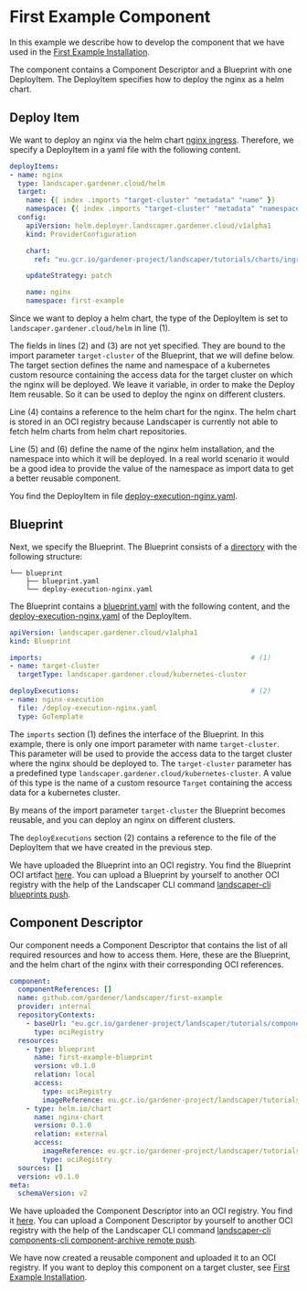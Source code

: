# First Example Component

In this example we describe how to develop the component that we have used in the
[First Example Installation](./first_example_installation.md).

The component contains a Component Descriptor and a Blueprint with one DeployItem. The DeployItem specifies how to 
deploy the nginx as a helm chart.

## Deploy Item

We want to deploy an nginx via the helm chart [nginx ingress](https://github.com/kubernetes/ingress-nginx/tree/master/charts/ingress-nginx).
Therefore, we specify a DeployItem in a yaml file with the following content.

```yaml
deployItems:
- name: nginx
  type: landscaper.gardener.cloud/helm                                                             # (1)
  target:
    name: {{ index .imports "target-cluster" "metadata" "name" }}                                  # (2)
    namespace: {{ index .imports "target-cluster" "metadata" "namespace" }}                        # (3)
  config:
    apiVersion: helm.deployer.landscaper.gardener.cloud/v1alpha1
    kind: ProviderConfiguration

    chart:
      ref: "eu.gcr.io/gardener-project/landscaper/tutorials/charts/ingress-nginx:v0.1.0"           # (4)

    updateStrategy: patch

    name: nginx                                                                                    # (5)
    namespace: first-example                                                                       # (6)
```

Since we want to deploy a helm chart, the type of the DeployItem is set to `landscaper.gardener.cloud/helm` in line (1).

The fields in lines (2) and (3) are not yet specified. They are bound to the import parameter `target-cluster` of the 
Blueprint, that we will define below. The target section defines the name and namespace of a kubernetes custom resource
containing the access data for the target cluster on which the nginx will be deployed. We leave it variable, in order 
to make the Deploy Item reusable. So it can be used to deploy the nginx on different clusters. 

Line (4) contains a reference to the helm chart for the nginx. The helm chart is stored in an OCI registry because 
Landscaper is currently not able to fetch helm charts from helm chart repositories.

Line (5) and (6) define the name of the nginx helm installation, and the namespace into which it will be deployed. In a 
real world scenario it would be a good idea to provide the value of the namespace as import data to get a better 
reusable component.

You find the DeployItem in file [deploy-execution-nginx.yaml](./resources/blueprint/deploy-execution-nginx.yaml).

## Blueprint

Next, we specify the Blueprint. The Blueprint consists of a [directory](./resources/blueprint) with the following 
structure:

```
└── blueprint
    ├── blueprint.yaml
    └── deploy-execution-nginx.yaml
```

The Blueprint contains a
[blueprint.yaml](./resources/blueprint/blueprint.yaml) with the following content, and the 
[deploy-execution-nginx.yaml](./resources/blueprint/deploy-execution-nginx.yaml) of the DeployItem. 
 
```yaml
apiVersion: landscaper.gardener.cloud/v1alpha1
kind: Blueprint

imports:                                                   # (1)
- name: target-cluster
  targetType: landscaper.gardener.cloud/kubernetes-cluster 

deployExecutions:                                          # (2)
- name: nginx-execution 
  file: /deploy-execution-nginx.yaml
  type: GoTemplate
```

The `imports` section (1) defines the interface of the Blueprint. In this example, there is only one import parameter 
with name `target-cluster`. This parameter will be used to provide the access data to the target cluster where the 
nginx should be deployed to. The `target-cluster` parameter has a predefined type 
`landscaper.gardener.cloud/kubernetes-cluster`. A value of this type is the name of a custom resource `Target` 
containing the access data for a kubernetes cluster.

By means of the import parameter `target-cluster` the Blueprint becomes reusable, and you can deploy an nginx on different 
clusters.

The `deployExecutions` section (2) contains a reference to the file of the DeployItem that we have created in the 
previous step. 

We have uploaded the Blueprint into an OCI registry. You find the Blueprint OCI artifact 
[here](https://eu.gcr.io/gardener-project/landscaper/tutorials/blueprints/first-example).
You can upload a Blueprint by yourself to another OCI registry with the help of the Landscaper CLI command 
[landscaper-cli blueprints push](https://github.com/gardener/landscapercli/blob/master/docs/reference/landscaper-cli_blueprints_push.md).

## Component Descriptor

Our component needs a Component Descriptor that contains the list of all required resources and how to access them.
Here, these are the Blueprint, and the helm chart of the nginx with their corresponding OCI references.

```yaml
component:
  componentReferences: []
  name: github.com/gardener/landscaper/first-example
  provider: internal
  repositoryContexts:
    - baseUrl: "eu.gcr.io/gardener-project/landscaper/tutorials/components"
      type: ociRegistry
  resources:
    - type: blueprint
      name: first-example-blueprint
      version: v0.1.0
      relation: local
      access:
        type: ociRegistry
        imageReference: eu.gcr.io/gardener-project/landscaper/tutorials/blueprints/first-example:v0.1.0
    - type: helm.io/chart
      name: nginx-chart
      version: 0.1.0
      relation: external
      access:
        imageReference: eu.gcr.io/gardener-project/landscaper/tutorials/charts/ingress-nginx:v0.1.0
        type: ociRegistry
  sources: []
  version: v0.1.0
meta:
  schemaVersion: v2
```

We have uploaded the Component Descriptor into an OCI registry. You find it
[here](https://eu.gcr.io/gardener-project/landscaper/tutorials/components/component-descriptors/github.com/gardener/landscaper/first-example).
You can upload a Component Descriptor by yourself to another OCI registry with the help of the Landscaper CLI command
[landscaper-cli components-cli component-archive remote push](https://github.com/gardener/landscapercli/blob/master/docs/reference/landscaper-cli_components-cli_component-archive_remote_push.md).

We have now created a reusable component and uploaded it to an OCI registry. If you want to deploy this component on a
target cluster, see [First Example Installation](./first_example_installation.md).

